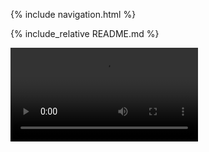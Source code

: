 {% include navigation.html %}

{% include_relative README.md %}

<div id="video_wrapper">
  <video autoplay loop>
    <source src="https://www.google.com/url?sa=i&url=https%3A%2F%2Fwww.blog.google%2Fproducts%2Fsearch%2Fmaking-it-easier-find-and-share-gifs-google%2F&psig=AOvVaw0MZk6XWpi1M7YqriFjOsNv&ust=1648672616719000&source=images&cd=vfe&ved=0CAgQjRxqFwoTCJD5waCW7PYCFQAAAAAdAAAAABAR" type="video/mp4">
  </video>
</div>
